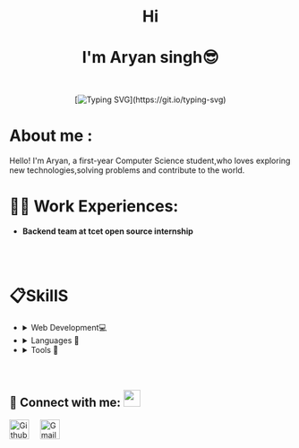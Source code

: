 <div align="center"> 
  
#    **Hi** 
#   **I'm Aryan singh😎**

</div>
<br>
<div align="center">

  [![Typing SVG](https://readme-typing-svg.demolab.com?font=Fira+Code&size=22&pause=200&color=F70000&center=true&vCenter=true&width=470&lines=Hey!+It's+Aryan+Singh;I'm+a+Software+Developer.;%E2%9D%A4%EF%B8%8F+Data+Analyst+%7C+Python+Developer;I+%E2%9D%A4%EF%B8%8F+DSA.)](https://git.io/typing-svg)
</div>


#  **About me :** 
 Hello! I'm Aryan, a first-year Computer Science  student,who loves exploring new technologies,solving problems and contribute to the world.
 <br>

  
# **💼👔 Work Experiences:**
   - **Backend team at tcet open source internship**
   <br>
   <br>

# **📋SkillS**
  - <details>
       <Summary> Web Development💻</Summary>
    - HTML <br>
    - Css <br>
    - JavaScript<br>
    - Markdown <br>
    </details>
  - <details>
       <Summary> Languages 🧾</Summary>
    - Python <br>
    - C Language<br>
    - C++ <br>
    - Java Script <br>
    </details>
  - <details>
       <Summary> Tools 🧰</Summary>
    - leonardo ai (AI art) <br>
    - Canva <br>
    - Chatgpt <br>
    </details>
    <br>
    <br>
## 🔗 Connect with me: <a href="https://gifyu.com/image/Zy2f"><img src="https://s4.gifyu.com/images/handshake.gif" width="30px"></a>
</h3> 
    <a href="https://github.com/Aryanzs" target="_blank"><img alt="Github" width="35px" src="https://cdn-icons-png.flaticon.com/512/733/733553.png"></a> &nbsp&nbsp&nbsp
    <a href="mailto:supersaiyanaryan@gmail.com" target="_blank"><img alt="Gmail" width="35px" src="https://cdn-icons-png.flaticon.com/512/5968/5968534.png"></a> 
</p> 
